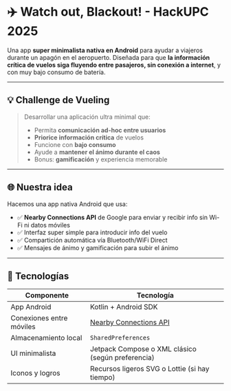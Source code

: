 # ✈️ Watch out, Blackout! - HackUPC 2025

Una app **super minimalista nativa en Android** para ayudar a viajeros durante un apagón en el aeropuerto. Diseñada para que **la información crítica de vuelos siga fluyendo entre pasajeros, sin conexión a internet**, y con muy bajo consumo de batería.

---

## 💡 Challenge de Vueling

> Desarrollar una aplicación ultra minimal que:
>
> - Permita **comunicación ad-hoc entre usuarios**
> - **Priorice información crítica** de vuelos
> - Funcione con **bajo consumo**
> - Ayude a **mantener el ánimo durante el caos**
> - Bonus: **gamificación** y experiencia memorable

---

## 🌐 Nuestra idea

Hacemos una app nativa Android que usa:

- ✅ **Nearby Connections API** de Google para enviar y recibir info sin Wi-Fi ni datos móviles
- ✅ Interfaz super simple para introducir info del vuelo
- ✅ Compartición automática vía Bluetooth/WiFi Direct
- ✅ Mensajes de ánimo y gamificación para subir el ánimo

---

## 🔧 Tecnologías

| Componente | Tecnología |
|------------|------------|
| App Android | Kotlin + Android SDK |
| Conexiones entre móviles | [Nearby Connections API](https://developers.google.com/nearby/connections/overview) |
| Almacenamiento local | `SharedPreferences` |
| UI minimalista | Jetpack Compose o XML clásico (según preferencia) |
| Iconos y logros | Recursos ligeros SVG o Lottie (si hay tiempo) |
